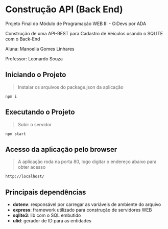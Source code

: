# Construção API (Back End)
Projeto Final do Módulo de Programação WEB III - OiDevs por ADA

Construção de uma API-REST para Cadastro de Veículos usando o SQLITE com o Back-End

Aluna: Manoella Gomes Linhares

Professor: Leonardo Souza

## Iniciando o Projeto
> Instalar os arquivos do package.json da aplicação
```
npm i
```
## Executando o Projeto
> Subir o servidor 
```
npm start
```
## Acesso da aplicação pelo browser
> A aplicação roda na porta 80, logo digitar o endereço abaixo para obter acesso
```
http://localhost/
```

## Principais dependências
- **dotenv**: responsável por carregar as variáveis de ambiente do arquivo 
 - **express**: framework utilizado para construção de servidores WEB
- **sqlite3**: lib com o SQL embutido
 - **ulid**: gerador de ID para as entidades
